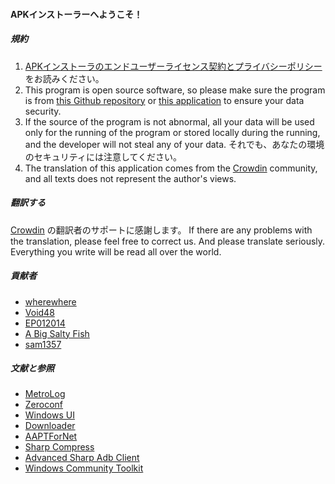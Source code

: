 #### APKインストーラーへようこそ！

##### 規約
1. [APKインストーラのエンドユーザーライセンス契約とプライバシーポリシー](https://github.com/Paving-Base/APK-Installer/blob/main/Privacy.md) をお読みください。
2. This program is open source software, so please make sure the program is from [this Github repository](https://github.com/Paving-Base/APK-Installer) or [this application](https://www.microsoft.com/store/apps/9P2JFQ43FPPG) to ensure your data security.
3. If the source of the program is not abnormal, all your data will be used only for the running of the program or stored locally during the running, and the developer will not steal any of your data. それでも、あなたの環境のセキュリティには注意してください。
4. The translation of this application comes from the [Crowdin](https://crowdin.com/project/APKInstaller "Crowdin") community, and all texts does not represent the author's views.

##### 翻訳する
[Crowdin](https://crowdin.com/project/APKInstaller "Crowdin") の翻訳者のサポートに感謝します。 If there are any problems with the translation, please feel free to correct us. And please translate seriously. Everything you write will be read all over the world.

##### 貢献者
- [wherewhere](https://github.com/wherewhere)
- [Void48](https://github.com/Void48)
- [EP012014](https://github.com/EP012014)
- [A Big Salty Fish](https://github.com/bigsaltyfishes)
- [sam1357](https://github.com/sam1357)

##### 文献と参照
- [MetroLog](https://github.com/roubachof/MetroLog "MetroLog")
- [Zeroconf](https://github.com/novotnyllc/Zeroconf "Zeroconf")
- [Windows UI](https://github.com/microsoft/microsoft-ui-xaml "Windows UI")
- [Downloader](https://github.com/bezzad/Downloader "Downloader")
- [AAPTForNet](https://github.com/canheo136/QuickLook.Plugin.ApkViewer "AAPTForNet")
- [Sharp Compress](https://github.com/adamhathcock/sharpcompress "Sharp Compress")
- [Advanced Sharp Adb Client](https://github.com/yungd1plomat/AdvancedSharpAdbClient "Advanced Sharp Adb Client")
- [Windows Community Toolkit](https://github.com/CommunityToolkit/WindowsCommunityToolkit "Windows Community Toolkit")